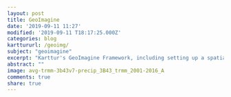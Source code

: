 ```yaml
---
layout: post
title: GeoImagine
date: '2019-09-11 11:27'
modified: '2019-09-11 T18:17:25.000Z'
categories: blog
karttururl: /geoimg/
subject: "geoimagine"
excerpt: "Karttur's GeoImagine Framework, including setting up a spatial data integrated development environment (SPIDE), installing the GeoImagine packages, a blog on machine learning, another one on my travels and various geographic studies."
abstract: ""
image: avg-trmm-3b43v7-precip_3B43_trmm_2001-2016_A
comments: true
share: true
---
```

